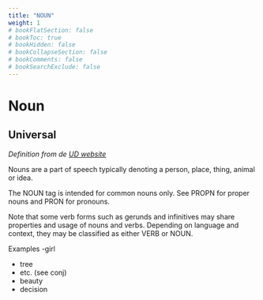 ```yaml
---
title: "NOUN"
weight: 1
# bookFlatSection: false
# bookToc: true
# bookHidden: false
# bookCollapseSection: false
# bookComments: false
# bookSearchExclude: false
---
```


# Noun

## Universal

*Definition from de [UD website](https://universaldependencies.org/u/pos/NOUN.html)*

Nouns are a part of speech typically denoting a person, place, thing, animal or idea.

The NOUN tag is intended for common nouns only. See PROPN for proper nouns and PRON for pronouns.

Note that some verb forms such as gerunds and infinitives may share properties and usage of nouns and verbs. Depending on language and context, they may be classified as either VERB or NOUN.

Examples
-girl
- tree
- etc. (see conj)
- beauty
- decision



